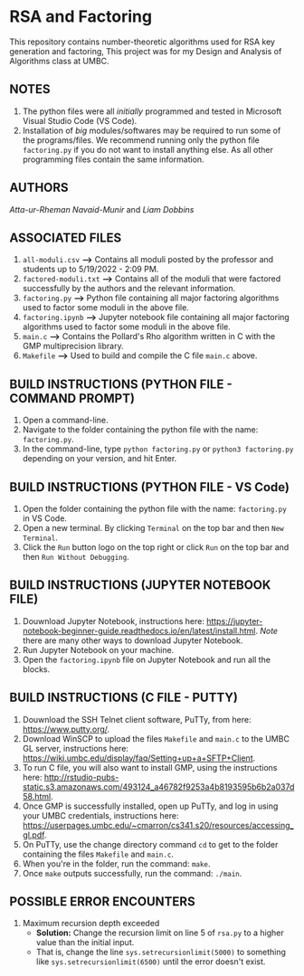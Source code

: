 # RSA and Factoring
This repository contains number-theoretic algorithms used for RSA key generation and factoring,
This project was for my Design and Analysis of Algorithms class at UMBC.

## NOTES
1. The python files were all _initially_ programmed and tested in Microsoft Visual Studio Code (VS Code).
2. Installation of _big_ modules/softwares may be required to run some of the programs/files. We recommend running only the python file ```factoring.py``` if you do not want to install anything else. As all other programming files contain the same information.

## AUTHORS
_Atta-ur-Rheman Navaid-Munir_ and _Liam Dobbins_

## ASSOCIATED FILES
1. ```all-moduli.csv``` **-->** Contains all moduli posted by the professor and students up to 5/19/2022 - 2:09 PM.
3. ```factored-moduli.txt``` **-->** Contains all of the moduli that were factored successfully by the authors and the relevant information.
4. ```factoring.py``` **-->** Python file containing all major factoring algorithms used to factor some moduli in the above file.
5. ```factoring.ipynb``` **-->** Jupyter notebook file containing all major factoring algorithms used to factor some moduli in the above file.
6. ```main.c``` **-->** Contains the Pollard's Rho algorithm written in C with the GMP multiprecision library.
7. ```Makefile``` **-->** Used to build and compile the C file ```main.c``` above.

## BUILD INSTRUCTIONS (PYTHON FILE - COMMAND PROMPT)
1. Open a command-line.
2. Navigate to the folder containing the python file with the name: ```factoring.py```.
3. In the command-line, type ```python factoring.py``` or ```python3 factoring.py``` depending on your version, and hit Enter.

## BUILD INSTRUCTIONS (PYTHON FILE - VS Code)
1. Open the folder containing the python file with the name: ```factoring.py``` in VS Code.
2. Open a new terminal. By clicking ```Terminal``` on the top bar and then ```New Terminal```.
3. Click the ```Run``` button logo on the top right or click ```Run``` on the top bar and then ```Run Without Debugging```.

## BUILD INSTRUCTIONS (JUPYTER NOTEBOOK FILE)
1. Douwnload Jupyter Notebook, instructions here: https://jupyter-notebook-beginner-guide.readthedocs.io/en/latest/install.html. _Note_ there are many other ways to download Jupyter Notebook.
2. Run Jupyter Notebook on your machine.
3. Open the ```factoring.ipynb``` file on Jupyter Notebook and run all the blocks.

## BUILD INSTRUCTIONS (C FILE - PUTTY)
1. Douwnload the SSH Telnet client software, PuTTy, from here: https://www.putty.org/. 
2. Download WinSCP to upload the files ```Makefile``` and ```main.c``` to the UMBC GL server, instructions here: https://wiki.umbc.edu/display/faq/Setting+up+a+SFTP+Client.
3. To run C file, you will also want to install GMP, using the instructions here: http://rstudio-pubs-static.s3.amazonaws.com/493124_a46782f9253a4b8193595b6b2a037d58.html.
4. Once GMP is successfully installed, open up PuTTy, and log in using your UMBC credentials, instructions here: https://userpages.umbc.edu/~cmarron/cs341.s20/resources/accessing_gl.pdf.
5. On PuTTy, use the change directory command ```cd``` to get to the folder containing the files ```Makefile``` and ```main.c```.
6. When you're in the folder, run the command: ```make```.
7. Once ```make``` outputs successfully, run the command: ```./main```.

## POSSIBLE ERROR ENCOUNTERS
1. Maximum recursion depth exceeded
      * **Solution:** Change the recursion limit on line 5 of ```rsa.py``` to a higher value than the initial input.
      * That is, change the line ```sys.setrecursionlimit(5000)``` to something like ```sys.setrecursionlimit(6500)``` until the error doesn't exist.
